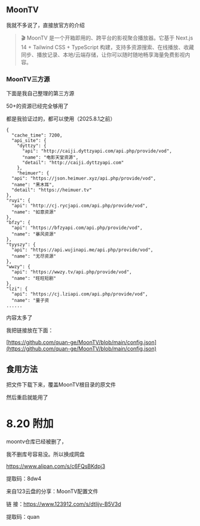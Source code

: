 ## MoonTV

我就不多说了，直接放官方的介绍

> 🎬 MoonTV 是一个开箱即用的、跨平台的影视聚合播放器。它基于 Next.js 14 + Tailwind CSS + TypeScript 构建，支持多资源搜索、在线播放、收藏同步、播放记录、本地/云端存储，让你可以随时随地畅享海量免费影视内容。

### MoonTV三方源

下面是我自己整理的第三方源

50+的资源已经完全够用了

都是我验证过的，都可以使用（2025.8.1之前）



    {
      "cache_time": 7200,
      "api_site": {
        "dyttzy": {
          "api": "http://caiji.dyttzyapi.com/api.php/provide/vod",
          "name": "电影天堂资源",
          "detail": "http://caiji.dyttzyapi.com"
        },
        "heimuer": {
      "api": "https://json.heimuer.xyz/api.php/provide/vod",
      "name": "黑木耳",
      "detail": "https://heimuer.tv"
    },
    "ruyi": {
      "api": "http://cj.rycjapi.com/api.php/provide/vod",
      "name": "如意资源"
    },
    "bfzy": {
      "api": "https://bfzyapi.com/api.php/provide/vod",
      "name": "暴风资源"
    },
    "tyyszy": {
      "api": "https://api.wujinapi.me/api.php/provide/vod",
      "name": "无尽资源"
    },
    "wwzy": {
      "api": "https://wwzy.tv/api.php/provide/vod",
      "name": "旺旺短剧"
    },
    "lzi": {
      "api": "https://cj.lziapi.com/api.php/provide/vod",
      "name": "量子资
    ......


内容太多了

我把链接放在下面：

[https://github.com/quan-ge/MoonTV/blob/main/config.json](https://github.com/quan-ge/MoonTV/blob/main/config.json)


## 食用方法

把文件下载下来，覆盖MoonTV根目录的原文件

然后重启就能用了

# 8.20 附加

moontv仓库已经被删了，

我不删库号容易没。所以换成网盘

https://www.alipan.com/s/c6FQsBKdpj3

提取码：8dw4



来自123云盘的分享：MoonTV配置文件

链   接：https://www.123912.com/s/dtIijv-B5V3d

提取码：quan